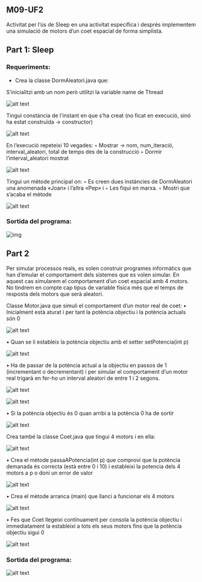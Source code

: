 ## M09-UF2
Activitat per l’ús de Sleep en una activitat específica i després implementem una simulació de motors d’un coet espacial de forma simplista.

## Part 1: Sleep
### Requeriments: 
- Crea la classe DormAleatori.java que:

S’inicialitzi amb un nom però utilitzi la variable name de Thread

![alt text](imatges/image-4.png)

Tingui constància de l’instant en que s’ha creat (no ficat en execució, sinó ha estat construïda → constructor)

![alt text](imatges/image-1.png)

En l’execució repeteixi 10 vegades:
◦ Mostrar → nom, num_iteració, interval_aleatori, total de temps des de la construcció
◦ Dormir l’interval_aleatori mostrat

![alt text](imatges/image-2.png)

Tingui un mètode principal on:
◦ Es creen dues instàncies de DormAleatori una anomenada «Joan» i l’altra «Pep» i
◦ Les fiqui en marxa.
◦ Mostri que s’acaba el mètode

![alt text](imatges/image-3.png)


### Sortida del programa:
![img](imatges/image.png)


## Part 2
Per simular processos reals, es solen construir programes informàtics que han d’emular el comportament dels sistemes que es volen simular. 
En aquest cas simularem el comportament d’un coet espacial amb 4 motors.
No tindrem en compte cap tipus de variable física més que el temps de resposta dels motors que serà aleatori.

Classe Motor.java que simuli el comportament d’un motor real de coet:
• Inicialment està aturat i per tant la potència objectiu i la potència actuals són 0

![alt text](imatges/image-5.png)

• Quan se li estableix la potència objectiu amb el setter setPotencia(int p) 

![alt text](imatges/image-9.png)

• Ha de passar de la potència actual a la objectiu en passos de 1 (incrementant o decrementant) i per
simular el comportament d’un motor real trigarà en fer-ho un interval aleatori de entre 1 i 2
segons.

![alt text](imatges/image-7.png)

![alt text](imatges/image-8.png)

• Si la potència objectiu és 0 quan arribi a la potència 0 ha de sortir

![alt text](imatges/image-6.png)


Crea també la classe Coet.java que tingui 4 motors i en ella:

![alt text](imatges/image-10.png)

• Crea el mètode passaAPotencia(int p) que comprovi que la potència demanada és
correcta (està entre 0 i 10) i estableixi la potencia dels 4 motors a p o doni un error de valor

![alt text](imatges/image-11.png)

• Crea el mètode arranca (main) que llanci a funcionar els 4 motors

![alt text](imatges/image-12.png)

• Fes que Coet llegeixi contínuament per consola la potència objectiu i immediatament la
estableixi a tots els seus motors fins que la potència objectiu sigui 0

![alt text](imatges/image15.png)

### Sortida del programa:
![alt text](imatges/image14.png)